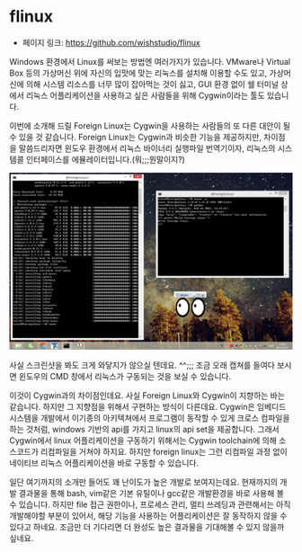 flinux
==========
- 페이지 링크: https://github.com/wishstudio/flinux

Windows 환경에서 Linux를 써보는 방법엔 여러가지가 있습니다. VMware나 Virtual Box 등의 가상머신 위에 자신의 입맛에 맞는 리눅스를 설치해 이용할 수도 있고, 가상머신에 의해 시스템 리소스를 너무 많이 잡아먹는 것이 싫고, GUI 환경 없이 쉘 터미널 상에서 리눅스 어플리케이션을 사용하고 싶은 사람들을 위해 Cygwin이라는 툴도 있습니다. 

이번에 소개해 드릴 Foreign Linux는 Cygwin을 사용하는 사람들의 또 다른 대안이 될 수 있을 것 같습니다. Foreign Linux는 Cygwin과 비슷한 기능을 제공하지만, 차이점을 말씀드리자면 윈도우 환경에서 리눅스 바이너리 실행파일 번역기이자, 리눅스의 시스템콜 인터페이스를 에뮬레이터입니다.(뭐;;;뭔말이지?)

![이미지](../img/007-13.png)

사실 스크린샷을 봐도 크게 와닿지가 않으실 텐데요. ^^;;; 조금 오래 캡쳐를 들여다 보시면 윈도우의 CMD 창에서 리눅스가 구동되는 것을 보실 수 있습니다.

이것이 Cygwin과의 차이점인데요. 사실 Foreign Linux와 Cygwin이 지향하는 바는 같습니다. 하지만 그 지향점을 위해서 구현하는 방식이 다른데요. Cygwin은 임베디드 시스템을 개발에서 이기종의 아키텍쳐에서 프로그램이 동작할 수 있게 크로스 컴파일을 하는 것처럼, windows 기반의 api를 가지고 linux의 api set을 제공합니다. 그래서 Cygwin에서 linux 어플리케이션을 구동하기 위해서는 Cygwin toolchain에 의해 소스코드가 리컴파일을 거쳐야 하지요. 하지만 foreign linux는 그런 리컴파일 과정 없이 네이티브 리눅스 어플리케이션을 바로 구동할 수 있습니다.

일단 여기까지의 소개만 들어도 꽤 난이도가 높은 개발로 보여지는데요. 현재까지의 개발 결과물을 통해 bash, vim같은 기본 유틸이나 gcc같은 개발환경을 바로 사용해 볼 수 있습니다. 하지만 file 접근 권한이나, 프로세스 관리, 멀티 쓰레딩과 관련해서는 아직 개발해야할 부분이 있어서, 해당 기능을 사용하는 어플리케이션은 잘 동작하지 않을 수 있다고 하네요. 조금만 더 기다리면 더 완성도 높은 결과물을 기대해볼 수 있지 않을까 싶네요. 

